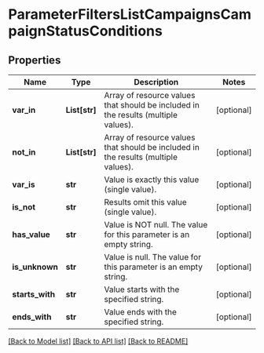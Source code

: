 # ParameterFiltersListCampaignsCampaignStatusConditions


## Properties

Name | Type | Description | Notes
------------ | ------------- | ------------- | -------------
**var_in** | **List[str]** | Array of resource values that should be included in the results (multiple values). | [optional] 
**not_in** | **List[str]** | Array of resource values that should be included in the results (multiple values). | [optional] 
**var_is** | **str** | Value is exactly this value (single value). | [optional] 
**is_not** | **str** | Results omit this value (single value). | [optional] 
**has_value** | **str** | Value is NOT null. The value for this parameter is an empty string. | [optional] 
**is_unknown** | **str** | Value is null. The value for this parameter is an empty string. | [optional] 
**starts_with** | **str** | Value starts with the specified string. | [optional] 
**ends_with** | **str** | Value ends with the specified string. | [optional] 

[[Back to Model list]](../README.md#documentation-for-models) [[Back to API list]](../README.md#documentation-for-api-endpoints) [[Back to README]](../README.md)


